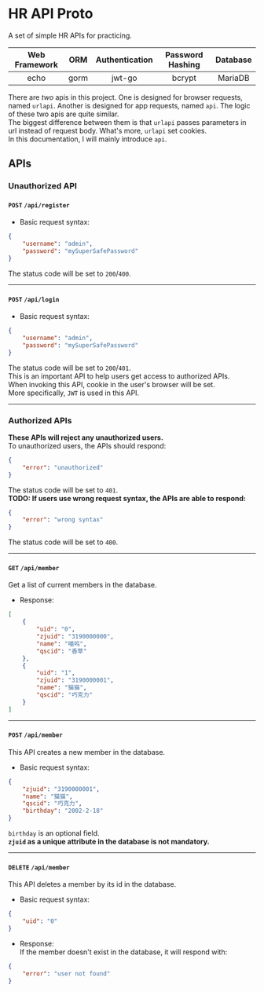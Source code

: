 # HR API Proto

A set of simple HR APIs for practicing.  

| Web Framework | ORM | Authentication | Password Hashing | Database |
| :----: | :-----: | :-----: | :-----: | :----: |
| echo | gorm | jwt-go | bcrypt | MariaDB |

There are *two* apis in this project. One is designed for browser requests, named `urlapi`. Another is designed for app requests, named `api`. The logic of these two apis are quite similar.  
The biggest difference between them is that `urlapi` passes parameters in url instead of request body. What's more, `urlapi` set cookies.  
In this documentation, I will mainly introduce `api`.  

## APIs

### Unauthorized API

#### `POST` `/api/register`
- Basic request syntax:
```json
{
    "username": "admin",
    "password": "mySuperSafePassword"
}
```
The status code will be set to `200`/`400`.  

---

#### `POST` `/api/login`
- Basic request syntax:
```json
{
    "username": "admin",
    "password": "mySuperSafePassword"
}
```
The status code will be set to `200`/`401`.  
This is an important API to help users get access to authorized APIs.  
When invoking this API, cookie in the user's browser will be set.  
More specifically, `JWT` is used in this API.   

---

### Authorized APIs
**These APIs will reject any unauthorized users.**  
To unauthorized users, the APIs should respond:  

```json
{
    "error": "unauthorized"
}
```
The status code will be set to `401`.  
**TODO: If users use wrong request syntax, the APIs are able to respond:**  

```json
{
    "error": "wrong syntax"
}
```
The status code will be set to `400`.  

---

#### `GET` `/api/member`
Get a list of current members in the database.  

- Response:  
```json
[
    {
        "uid": "0",
        "zjuid": "3190000000",
        "name": "喵呜",
        "qscid": "香草"
    },
    {
        "uid": "1",
        "zjuid": "3190000001",
        "name": "猫猫",
        "qscid": "巧克力"
    }
]
```

---

#### `POST` `/api/member`
This API creates a new member in the database.  
- Basic request syntax:
```json
{
    "zjuid": "3190000001",
    "name": "猫猫",
    "qscid": "巧克力",
    "birthday": "2002-2-18"
}
```
`birthday` is an optional field.  
**`zjuid` as a unique attribute in the database is not mandatory.**

---

#### `DELETE` `/api/member`
This API deletes a member by its id in the database.  
- Basic request syntax:  
```json
{
    "uid": "0"
}
```
- Response:  
If the member doesn't exist in the database, it will respond with:  
```json
{
    "error": "user not found"
}
```
